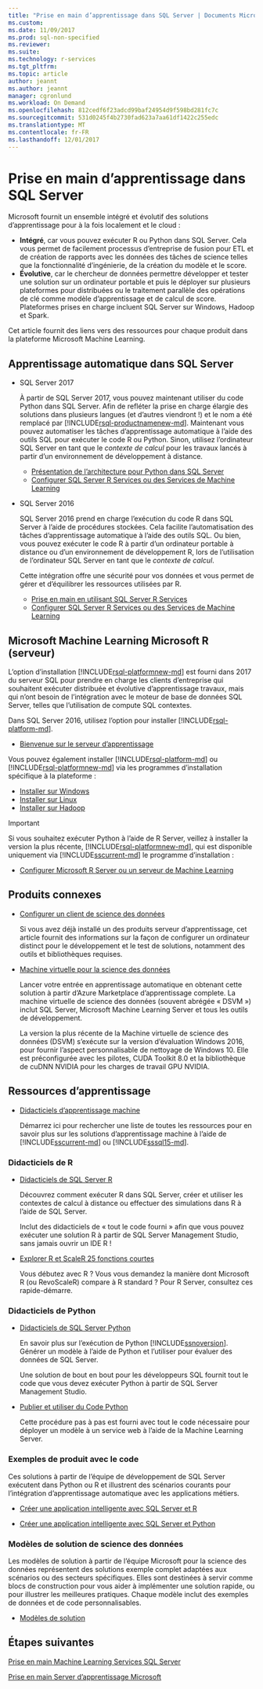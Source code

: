 ```yaml
---
title: "Prise en main d’apprentissage dans SQL Server | Documents Microsoft"
ms.custom: 
ms.date: 11/09/2017
ms.prod: sql-non-specified
ms.reviewer: 
ms.suite: 
ms.technology: r-services
ms.tgt_pltfrm: 
ms.topic: article
author: jeannt
ms.author: jeannt
manager: cgronlund
ms.workload: On Demand
ms.openlocfilehash: 812cedf6f23adcd99baf24954d9f598bd281fc7c
ms.sourcegitcommit: 531d0245f4b2730fad623a7aa61df1422c255edc
ms.translationtype: MT
ms.contentlocale: fr-FR
ms.lasthandoff: 12/01/2017
---
```

# <a name="getting-started-with-machine-learning-in-sql-server"></a>Prise en main d’apprentissage dans SQL Server

Microsoft fournit un ensemble intégré et évolutif des solutions d’apprentissage pour à la fois localement et le cloud :

+ **Intégré**, car vous pouvez exécuter R ou Python dans SQL Server. Cela vous permet de facilement processus d’entreprise de fusion pour ETL et de création de rapports avec les données des tâches de science telles que la fonctionnalité d’ingénierie, de la création du modèle et le score.
+ **Évolutive**, car le chercheur de données permettre développer et tester une solution sur un ordinateur portable et puis le déployer sur plusieurs plateformes pour distribuées ou le traitement parallèle des opérations de clé comme modèle d’apprentissage et de calcul de score. Plateformes prises en charge incluent SQL Server sur Windows, Hadoop et Spark.

Cet article fournit des liens vers des ressources pour chaque produit dans la plateforme Microsoft Machine Learning.

## <a name="machine-learning-in-sql-server"></a>Apprentissage automatique dans SQL Server

+ SQL Server 2017

  À partir de SQL Server 2017, vous pouvez maintenant utiliser du code Python dans SQL Server. Afin de refléter la prise en charge élargie des solutions dans plusieurs langues (et d’autres viendront !) et le nom a été remplacé par [!INCLUDE[rsql-productnamenew-md](../includes/rsql-productnamenew-md.md)]. Maintenant vous pouvez automatiser les tâches d’apprentissage automatique à l’aide des outils SQL pour exécuter le code R ou Python. Sinon, utilisez l’ordinateur SQL Server en tant que le _contexte de calcul_ pour les travaux lancés à partir d’un environnement de développement à distance.

    + [Présentation de l’architecture pour Python dans SQL Server](/python/architecture-overview-sql-server-python.md)
    + [Configurer SQL Server R Services ou des Services de Machine Learning](../advanced-analytics/r/set-up-sql-server-r-services-in-database.md)

+ SQL Server 2016

  SQL Server 2016 prend en charge l’exécution du code R dans SQL Server à l’aide de procédures stockées. Cela facilite l’automatisation des tâches d’apprentissage automatique à l’aide des outils SQL. Ou bien, vous pouvez exécuter le code R à partir d’un ordinateur portable à distance ou d’un environnement de développement R, lors de l’utilisation de l’ordinateur SQL Server en tant que le _contexte de calcul_.

  Cette intégration offre une sécurité pour vos données et vous permet de gérer et d’équilibrer les ressources utilisées par R.

    + [Prise en main en utilisant SQL Server R Services](r/getting-started-with-sql-server-r-services.md)
    + [Configurer SQL Server R Services ou des Services de Machine Learning](../advanced-analytics/r/set-up-sql-server-r-services-in-database.md)

## <a name="microsoft-machine-learning-server-microsoft-r-server"></a>Microsoft Machine Learning Microsoft R (serveur)

L’option d’installation [!INCLUDE[rsql-platformnew-md](../includes/rsql-platformnew-md.md)] est fourni dans 2017 du serveur SQL pour prendre en charge les clients d’entreprise qui souhaitent exécuter distribuée et évolutive d’apprentissage travaux, mais qui n’ont besoin de l’intégration avec le moteur de base de données SQL Server, telles que l’utilisation de compute SQL contextes.

Dans SQL Server 2016, utilisez l’option pour installer [!INCLUDE[rsql-platform-md](../includes/rsql-platformnew-md.md)].
  
  + [Bienvenue sur le serveur d’apprentissage](https://docs.microsoft.com/machine-learning-server/what-is-machine-learning-server)
  
Vous pouvez également installer [!INCLUDE[rsql-platform-md](../includes/rsql-platform-md.md)] ou [!INCLUDE[rsql-platformnew-md](../includes/rsql-platformnew-md.md)] via les programmes d’installation spécifique à la plateforme :

  + [Installer sur Windows](https://docs.microsoft.com/machine-learning-server/install/machine-learning-server-windows-install)
  + [Installer sur Linux](https://docs.microsoft.com/machine-learning-server/install/machine-learning-server-linux-install)
  + [Installer sur Hadoop](https://docs.microsoft.com/machine-learning-server/install/machine-learning-server-hadoop-install)

> [!IMPORTANT]
> Si vous souhaitez exécuter Python à l’aide de R Server, veillez à installer la version la plus récente, [!INCLUDE[rsql-platformnew-md](../includes/rsql-platformnew-md.md)], qui est disponible uniquement via [!INCLUDE[sscurrent-md](../includes/sscurrent-md.md)] le programme d’installation :
> 
>    + [Configurer Microsoft R Server ou un serveur de Machine Learning](../advanced-analytics/r/create-a-standalone-r-server.md)

## <a name="related-products"></a>Produits connexes

+ [Configurer un client de science des données](../advanced-analytics/r/set-up-a-data-science-client.md)

  Si vous avez déjà installé un des produits serveur d’apprentissage, cet article fournit des informations sur la façon de configurer un ordinateur distinct pour le développement et le test de solutions, notamment des outils et bibliothèques requises.

+ [Machine virtuelle pour la science des données](../advanced-analytics/r/provision-the-r-server-only-sql-server-2016-enterprise-vm-on-azure.md)

  Lancer votre entrée en apprentissage automatique en obtenant cette solution à partir d’Azure Marketplace d’apprentissage complete. La machine virtuelle de science des données (souvent abrégée « DSVM ») inclut SQL Server, Microsoft Machine Learning Server et tous les outils de développement.
  
  La version la plus récente de la Machine virtuelle de science des données (DSVM) s’exécute sur la version d’évaluation Windows 2016, pour fournir l’aspect personnalisable de nettoyage de Windows 10. Elle est préconfigurée avec les pilotes, CUDA Toolkit 8.0 et la bibliothèque de cuDNN NVIDIA pour les charges de travail GPU NVIDIA.

## <a name="resources-for-learning"></a>Ressources d’apprentissage

+ [Didacticiels d’apprentissage machine](../advanced-analytics/tutorials/machine-learning-services-tutorials.md)

  Démarrez ici pour rechercher une liste de toutes les ressources pour en savoir plus sur les solutions d’apprentissage machine à l’aide de [!INCLUDE[sscurrent-md](../includes/sscurrent-md.md)] ou [!INCLUDE[sssql15-md](../includes/sssql15-md.md)].

### <a name="r-tutorials"></a>Didacticiels de R

+ [Didacticiels de SQL Server R](../advanced-analytics/tutorials/sql-server-r-tutorials.md)

   Découvrez comment exécuter R dans SQL Server, créer et utiliser les contextes de calcul à distance ou effectuer des simulations dans R à l’aide de SQL Server.
   
   Inclut des didacticiels de « tout le code fourni » afin que vous pouvez exécuter une solution R à partir de SQL Server Management Studio, sans jamais ouvrir un IDE R !

+ [Explorer R et ScaleR 25 fonctions courtes](https://docs.microsoft.com/r-server/r/tutorial-r-to-revoscaler)

   Vous débutez avec R ? Vous vous demandez la manière dont Microsoft R (ou RevoScaleR) compare à R standard ? Pour R Server, consultez ces rapide-démarre.

### <a name="python-tutorials"></a>Didacticiels de Python

+ [Didacticiels de SQL Server Python](../advanced-analytics/tutorials/sql-server-r-tutorials.md)

  En savoir plus sur l’exécution de Python [!INCLUDE[ssnoversion](../includes/ssnoversion.md)]. Générer un modèle à l’aide de Python et l’utiliser pour évaluer des données de SQL Server.

   Une solution de bout en bout pour les développeurs SQL fournit tout le code que vous devez exécuter Python à partir de SQL Server Management Studio.

+ [Publier et utiliser du Code Python](../advanced-analytics/python/publish-consume-python-code.md)

  Cette procédure pas à pas est fourni avec tout le code nécessaire pour déployer un modèle à un service web à l’aide de la Machine Learning Server.

### <a name="product-samples-with-code"></a>Exemples de produit avec le code

Ces solutions à partir de l’équipe de développement de SQL Server exécutent dans Python ou R et illustrent des scénarios courants pour l’intégration d’apprentissage automatique avec les applications métiers.

+ [Créer une application intelligente avec SQL Server et R](https://microsoft.github.io/sql-ml-tutorials/R/rentalprediction)

+ [Créer une application intelligente avec SQL Server et Python](https://microsoft.github.io/sql-ml-tutorials/python/rentalprediction/)

### <a name="data-science-solution-templates"></a>Modèles de solution de science des données

Les modèles de solution à partir de l’équipe Microsoft pour la science des données représentent des solutions exemple complet adaptées aux scénarios ou des secteurs spécifiques. Elles sont destinées à servir comme blocs de construction pour vous aider à implémenter une solution rapide, ou pour illustrer les meilleures pratiques. Chaque modèle inclut des exemples de données et de code personnalisables.

+ [Modèles de solution](../advanced-analytics/tutorials/data-science-scenarios-and-solution-templates.md)

## <a name="next-steps"></a>Étapes suivantes

[Prise en main Machine Learning Services SQL Server](../advanced-analytics/r/getting-started-with-sql-server-r-services.md)

[Prise en main Server d’apprentissage Microsoft](../advanced-analytics/r/getting-started-with-microsoft-r-server-standalone.md)

